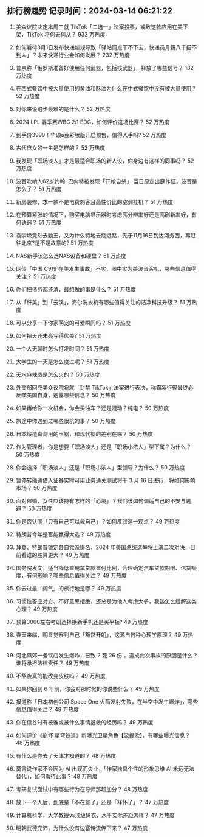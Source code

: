 
## 排行榜趋势 记录时间：2024-03-14 06:21:22
  
  1. 美众议院决定本周三就 TikTok「二选一」法案投票，或致这款应用在美下架，TikTok 将何去何从？ 933 万热度
    
  2. 如何看待3月1日发布快递新规导致「驿站网点干不下去，快递员月薪八千招不到人」？未来快递行业会如何发展？ 232 万热度
    
  3. 普京称「俄罗斯准备好使用任何武器，包括核武器」，释放了哪些信号？ 182 万热度
    
  4. 在西式餐饮中被大量使用的黄油和酥油为什么在中式餐饮中没有被大量使用？ 52 万热度
    
  5. 对你来说跑步最难的是什么？ 52 万热度
    
  6. 2024 LPL 春季赛WBG 2:1 EDG，如何评价这场比赛？ 52 万热度
    
  7. 到手价3999！华硕a豆彩妆版开启预售，值得入手吗? 52 万热度
    
  8. 古代庶女的一生是怎样的？ 52 万热度
    
  9. 我发现「职场淡人」才是最适合职场的新人设，你身边有这样的同事吗？ 52 万热度
    
  10. 波音吹哨人62岁约翰· 巴内特被发现「开枪自杀」 当日原定出庭作证，波音是怎么了？ 51 万热度
    
  11. 新房装修，求一款不是电费刺客且高性价比的空调挂机？ 51 万热度
    
  12. 在预算紧张的情况下，购买电脑显示器时考虑高分辨率好还是高刷新率好，有何诀窍？ 51 万热度
    
  13. 袁崇焕竟然去勤王，又为什么特地去绕远路，先于11月16日到达河务西，再赶往北京?是不是故意的? 51 万热度
    
  14. NAS新手该怎么选NAS设备和硬盘？ 51 万热度
    
  15. 网传「中国 C919 在美发生事故」不实，图中实为美波音客机，哪些信息值得关注？ 51 万热度
    
  16. 你们把债务都还清，最想做的事是什么？ 51 万热度
    
  17. 从「纤美」到「云溪」，海尔洗衣机有哪些值得关注的洁净科技升级？ 51 万热度
    
  18. 可以分享一下你家萌宠的可爱瞬间吗？ 51 万热度
    
  19. 如何把天还未亮写得优美? 51 万热度
    
  20. 一个人无聊时怎么打发时间？ 51 万热度
    
  21. 大学生的一天是怎么度过呢？ 51 万热度
    
  22. 天水麻辣烫是怎么火的？ 50 万热度
    
  23. 外交部回应美众议院将就「封禁 TikTok」法案进行表决，称霸凌行径最终必反噬美国自身，透露哪些信息？ 50 万热度
    
  24. 如果再给你一次机会，你会买油车？还是混动？纯电？ 50 万热度
    
  25. 旅途中你遇到过哪些很坑的事？ 50 万热度
    
  26. 日本锻造真剑用的玉钢，和现代钢的差别在哪？ 50 万热度
    
  27. 作为管理者，你是想要「职场淡人」还是「职场小浓人」型下属？为什么？ 50 万热度
    
  28. 你会选择「职场淡人」还是「职场小浓人」型领导？为什么？ 50 万热度
    
  29. 暂停转融通借入证券实时可用业务通关测试将于 3 月 16 日进行，将如何影响市场？ 50 万热度
    
  30. 面对催婚，女性应该持有怎样的「心境」？我们该如何调适自己的不安与逃避？ 50 万热度
    
  31. 你是否认同「只有自己可以救自己」？如何反驳这一观点？ 49 万热度
    
  32. 特朗普今年是否能赢得大选？ 49 万热度
    
  33. 拜登、特朗普锁定各自党派提名，2024 年美国总统选举将上演二次对决，目前看谁的胜算更大？ 49 万热度
    
  34. 国务院发文，适当降低乘用车贷款首付比例，合理确定汽车贷款期限、信贷额度，有何影响？哪些信息值得关注？ 49 万热度
    
  35. 你去过最「阔气」的旅行地是哪？ 49 万热度
    
  36. 习惯性答应对方、不好意思拒绝，还总是为他人考虑太多，我该怎么缓解这类心理？ 49 万热度
    
  37. 预算3000左右考研选择换新手机还是买平板? 49 万热度
    
  38. 春天来临，明显觉察到自己「豁然开朗」，这源自何种心理学原理？ 49 万热度
    
  39. 河北燕郊一餐饮店发生爆炸，已致 2 死 26 伤 ，造成此次事故的原因是什么？谁将承担法律责任？ 49 万热度
    
  40. 不熬夜真的能改变皮肤吗？ 49 万热度
    
  41. 如果你回到 6 年前，你会对那时候的你说些什么？ 49 万热度
    
  42. 报道称「日本初创公司 Space One 火箭发射失败，在半空中发生爆炸」，哪些信息值得关注？ 49 万热度
    
  43. 你在低谷时有被谁或被什么事情拯救的经历吗？ 49 万热度
    
  44. 如何评价《崩坏 星穹铁道》新曝光卫星角色【波提欧】，有哪些曝光信息？ 48 万热度
    
  45. 有什么是你去了天津才知道的？ 48 万热度
    
  46. 莫言说作家不会因为 AI 出现而失业，「作家独具个性的形象思维 AI 永远无法替代」，如何看待此事？ 48 万热度
    
  47. 考研复试面试中有哪些行为在导师那超加分？ 48 万热度
    
  48. 放下一个人后，到底是「不在意了」还是「释怀了」？ 47 万热度
    
  49. 计算机科学，大学教授vs顶级码农，水平实际差距怎样？ 47 万热度
    
  50. 明朝武德充沛，为什么没有边塞诗流传下来？ 47 万热度
    